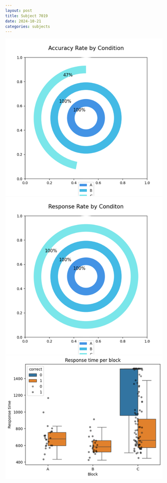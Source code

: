```yaml
---
layout: post
title: Subject 7019
date: 2024-10-21
categories: subjects
---
```


![](data/7019/run-18/7019_accuracy_rate.png)
![](data/7019/run-18/7019_response_rate.png)
![](data/7019/run-18/7019_rt.png)
